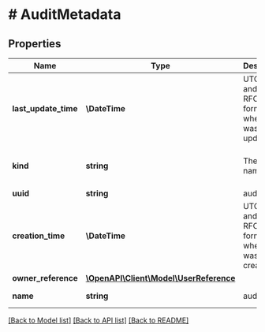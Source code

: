 # # AuditMetadata

## Properties

Name | Type | Description | Notes
------------ | ------------- | ------------- | -------------
**last_update_time** | **\DateTime** | UTC date and time in RFC-3339 format when audit was last updated | [optional] [readonly]
**kind** | **string** | The kind name | [optional] [readonly] [default to 'audit']
**uuid** | **string** | audit uuid | [optional]
**creation_time** | **\DateTime** | UTC date and time in RFC-3339 format when audit was created | [optional] [readonly]
**owner_reference** | [**\OpenAPI\Client\Model\UserReference**](UserReference.md) |  | [optional]
**name** | **string** | audit name | [optional] [readonly]

[[Back to Model list]](../../README.md#models) [[Back to API list]](../../README.md#endpoints) [[Back to README]](../../README.md)
